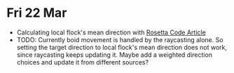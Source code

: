 # Fri 22 Mar
* Calculating local flock's mean direction with [Rosetta Code Article](https://rosettacode.org/wiki/Averages/Mean_angle)
* TODO: Currently boid movement is handled by the raycasting alone. So setting the target direction to local flock's mean direction does not work, since raycasting keeps updating it. Maybe add a weighted direction choices and update it from different sources?
